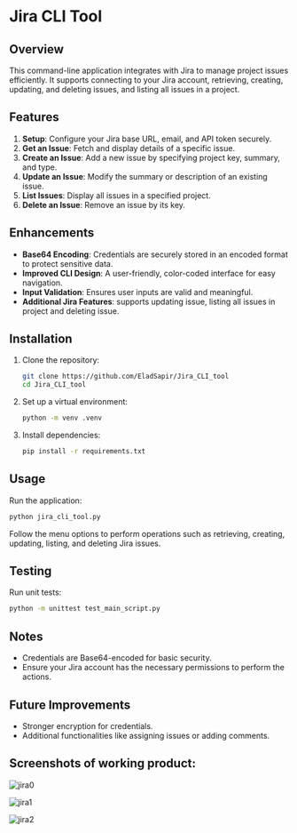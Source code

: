 # Jira CLI Tool

## Overview
This command-line application integrates with Jira to manage project issues efficiently. It supports connecting to your Jira account, retrieving, creating, updating, and deleting issues, and listing all issues in a project.

## Features
1. **Setup**: Configure your Jira base URL, email, and API token securely.
2. **Get an Issue**: Fetch and display details of a specific issue.
3. **Create an Issue**: Add a new issue by specifying project key, summary, and type.
4. **Update an Issue**: Modify the summary or description of an existing issue.
5. **List Issues**: Display all issues in a specified project.
6. **Delete an Issue**: Remove an issue by its key.

## Enhancements
- **Base64 Encoding**: Credentials are securely stored in an encoded format to protect sensitive data.
- **Improved CLI Design**: A user-friendly, color-coded interface for easy navigation.
- **Input Validation**: Ensures user inputs are valid and meaningful.
- **Additional Jira Features**: supports updating issue, listing all issues in project and deleting issue.

## Installation
1. Clone the repository:
   ```bash
   git clone https://github.com/EladSapir/Jira_CLI_tool
   cd Jira_CLI_tool
   ```
2. Set up a virtual environment:
   ```bash
   python -m venv .venv
   ```
3. Install dependencies:
   ```bash
   pip install -r requirements.txt
   ```


## Usage
Run the application:
```bash
python jira_cli_tool.py
```
Follow the menu options to perform operations such as retrieving, creating, updating, listing, and deleting Jira issues.

## Testing
Run unit tests:
```bash
python -m unittest test_main_script.py
```

## Notes
- Credentials are Base64-encoded for basic security.
- Ensure your Jira account has the necessary permissions to perform the actions.

## Future Improvements
- Stronger encryption for credentials.
- Additional functionalities like assigning issues or adding comments.

## Screenshots of working product:

![jira0](https://github.com/user-attachments/assets/a6a57266-76c7-46b5-b85b-a2db4bfcedc4)

![jira1](https://github.com/user-attachments/assets/33aefc56-0016-41dd-a956-8df937274b4d)

![jira2](https://github.com/user-attachments/assets/7f6361ba-0456-45f9-9a7a-451a150e13e5)


